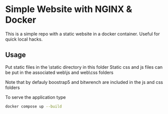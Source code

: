 # Simple Website with NGINX & Docker

This is a simple repo with a static website in a docker container.  Useful for quick local hacks.


## Usage
Put static files in the \static directory in this folder
Static css and js files can be put in the associated web\js and web\css folders

Note that by defauly boostrap5 and bitwrench are included in the js and css folders

To serve the application type

```bash
docker compose up --build

```

